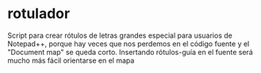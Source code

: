 rotulador
=========

Script para crear rótulos de letras grandes especial para usuarios de Notepad++, porque hay veces que nos perdemos en el código fuente y el "Document map" se queda corto. Insertando rótulos-guía en el fuente será mucho más fácil orientarse en el mapa


